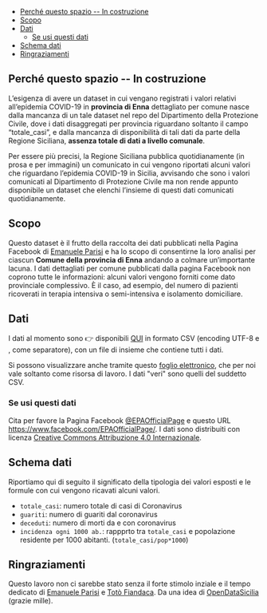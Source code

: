 <!-- TOC -->

- [Perché questo spazio -- In costruzione](#perch%c3%a9-questo-spazio----in-costruzione)
- [Scopo](#scopo)
- [Dati](#dati)
  - [Se usi questi dati](#se-usi-questi-dati)
- [Schema dati](#schema-dati)
- [Ringraziamenti](#ringraziamenti)

<!-- /TOC -->

## Perché questo spazio -- In costruzione

L’esigenza di avere un dataset in cui vengano registrati i valori relativi all’epidemia COVID-19 in **provincia di Enna** dettagliato per comune nasce dalla mancanza di un tale dataset nel repo del Dipartimento della Protezione Civile, dove i dati disaggregati per provincia riguardano soltanto il campo “totale_casi”, e dalla mancanza di disponibilità di tali dati da parte della Regione Siciliana, **assenza totale di dati a livello comunale**.

Per essere più precisi, la Regione Siciliana pubblica quotidianamente (in prosa e per immagini) un comunicato in cui vengono riportati alcuni valori che riguardano l’epidemia COVID-19 in Sicilia, avvisando che sono i valori comunicati al Dipartimento di Protezione Civile ma non rende appunto disponibile un dataset che elenchi l’insieme di questi dati comunicati quotidianamente.

## Scopo

Questo dataset è il frutto della raccolta dei dati pubblicati nella Pagina Facebook di [Emanuele Parisi](https://www.facebook.com/EPAOfficialPage/) e ha lo scopo di consentirne la loro analisi per ciascun **Comune della provincia di Enna** andando a colmare un’importante lacuna.
I dati dettagliati per comune pubblicati dalla pagina Facebook non coprono tutte le informazioni: alcuni valori vengono forniti come dato provinciale complessivo. È il caso, ad esempio, del numero di pazienti ricoverati in terapia intensiva o semi-intensiva e isolamento domiciliare.

## Dati

I dati al momento sono 👉 disponibili [QUI](https://docs.google.com/spreadsheets/d/e/2PACX-1vRJCsEMoD5i15z6HhFesRkhBcfjvLwLzsxxFMlntmVs30PmG8fh4urAZRefA0apC7ZndGY5Bh1V_aNs/pub?gid=1077363181&single=true&output=csv) in formato CSV (encoding UTF-8 e , come separatore), con un file di insieme che contiene tutti i dati.

Si possono visualizzare anche tramite questo [foglio elettronico](https://docs.google.com/spreadsheets/d/1UZxgu5BMfNfq6KhhbqVJ5aCPskQKcUPZ1qhNSQmfrzM/edit?usp=sharing), che per noi vale soltanto come risorsa di lavoro. I dati "veri" sono quelli del suddetto CSV.

### Se usi questi dati

Cita per favore la Pagina Facebook [@EPAOfficialPage](https://www.facebook.com/EPAOfficialPage/) e questo URL https://www.facebook.com/EPAOfficialPage/. I dati sono distribuiti con licenza [Creative Commons Attribuzione 4.0 Internazionale](http://creativecommons.org/licenses/by/4.0/).

## Schema dati

Riportiamo qui di seguito il significato della tipologia dei valori esposti e le formule con cui vengono ricavati alcuni valori.

- `totale_casi`: numero totale di casi di Coronavirus
- `guariti`: numero di guariti dal coronavirus
- `deceduti`: numero di morti da e con coronavirus
- `incidenza ogni 1000 ab.`: rappprto tra `totale_casi` e popolazione residente per 1000 abitanti. (`totale_casi/pop*1000`)

## Ringraziamenti

Questo lavoro non ci sarebbe stato senza il forte stimolo inziale e il tempo dedicato di [Emanuele Parisi](https://www.facebook.com/EPAOfficialPage/) e [Totò Fiandaca](https://twitter.com/totofiandaca). Da una idea di [OpenDataSicilia](https://github.com/opendatasicilia/COVID-19_Sicilia/blob/master/README.md) (grazie mille).